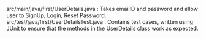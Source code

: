 src/main/java/first/UserDetails.java : Takes emailID and password and allow user to SignUp, Login, Reset Password.
src/test/java/first/UserDetailsTest.java : Contains test cases, written using JUnit to ensure that the methods in the UserDetails class work as expected.
